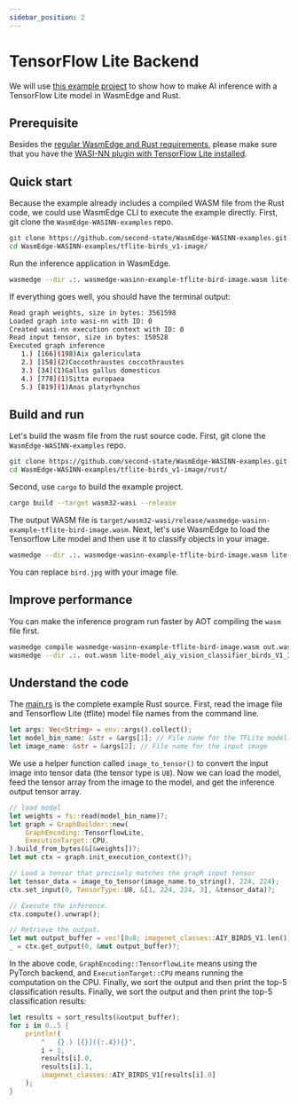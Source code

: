 ```yaml
---
sidebar_position: 2
---
```


# TensorFlow Lite Backend

We will use [this example project](https://github.com/second-state/WasmEdge-WASINN-examples/tree/master/tflite-birds_v1-image) to show how to make AI inference with a TensorFlow Lite model in WasmEdge and Rust.

## Prerequisite

Besides the [regular WasmEdge and Rust requirements](../../rust/setup.md), please make sure that you have the [WASI-NN plugin with TensorFlow Lite installed](../../../start/install.md#wasi-nn-plug-in-with-tensorflow-lite-backend).

## Quick start

Because the example already includes a compiled WASM file from the Rust code, we could use WasmEdge CLI to execute the example directly. First, git clone the `WasmEdge-WASINN-examples` repo.

```bash
git clone https://github.com/second-state/WasmEdge-WASINN-examples.git
cd WasmEdge-WASINN-examples/tflite-birds_v1-image/
```

Run the inference application in WasmEdge.

```bash
wasmedge --dir .:. wasmedge-wasinn-example-tflite-bird-image.wasm lite-model_aiy_vision_classifier_birds_V1_3.tflite bird.jpg
```

If everything goes well, you should have the terminal output:

```bash
Read graph weights, size in bytes: 3561598
Loaded graph into wasi-nn with ID: 0
Created wasi-nn execution context with ID: 0
Read input tensor, size in bytes: 150528
Executed graph inference
   1.) [166](198)Aix galericulata
   2.) [158](2)Coccothraustes coccothraustes
   3.) [34](1)Gallus gallus domesticus
   4.) [778](1)Sitta europaea
   5.) [819](1)Anas platyrhynchos
```

## Build and run

Let's build the wasm file from the rust source code. First, git clone the `WasmEdge-WASINN-examples` repo.

```bash
git clone https://github.com/second-state/WasmEdge-WASINN-examples.git
cd WasmEdge-WASINN-examples/tflite-birds_v1-image/rust/
```

Second, use `cargo` to build the example project.

```bash
cargo build --target wasm32-wasi --release
```

The output WASM file is `target/wasm32-wasi/release/wasmedge-wasinn-example-tflite-bird-image.wasm`. Next, let's use WasmEdge to load the Tensorflow Lite model and then use it to classify objects in your image.

```bash
wasmedge --dir .:. wasmedge-wasinn-example-tflite-bird-image.wasm lite-model_aiy_vision_classifier_birds_V1_3.tflite bird.jpg
```

You can replace `bird.jpg` with your image file.

## Improve performance

You can make the inference program run faster by AOT compiling the `wasm` file first.

```bash
wasmedge compile wasmedge-wasinn-example-tflite-bird-image.wasm out.wasm
wasmedge --dir .:. out.wasm lite-model_aiy_vision_classifier_birds_V1_3.tflite bird.jpg
```

## Understand the code

The [main.rs](https://github.com/second-state/WasmEdge-WASINN-examples/blob/master/tflite-birds_v1-image/rust/tflite-bird/src/main.rs) is the complete example Rust source. First, read the image file and Tensorflow Lite (tflite) model file names from the command line. 

```rust
let args: Vec<String> = env::args().collect();
let model_bin_name: &str = &args[1]; // File name for the TFLite model
let image_name: &str = &args[2]; // File name for the input image
```

We use a helper function called `image_to_tensor()` to convert the input image into tensor data (the tensor type is `U8`). Now we can load the model, feed the tensor array from the image to the model, and get the inference output tensor array.

```rust
// load model
let weights = fs::read(model_bin_name)?;
let graph = GraphBuilder::new(
    GraphEncoding::TensorflowLite,
    ExecutionTarget::CPU,
).build_from_bytes(&[&weights])?;
let mut ctx = graph.init_execution_context()?;

// Load a tensor that precisely matches the graph input tensor
let tensor_data = image_to_tensor(image_name.to_string(), 224, 224);
ctx.set_input(0, TensorType::U8, &[1, 224, 224, 3], &tensor_data)?;

// Execute the inference.
ctx.compute().unwrap();

// Retrieve the output.
let mut output_buffer = vec![0u8; imagenet_classes::AIY_BIRDS_V1.len()];
_ = ctx.get_output(0, &mut output_buffer)?;
```

In the above code, `GraphEncoding::TensorflowLite` means using the PyTorch backend, and `ExecutionTarget::CPU` means running the computation on the CPU. Finally, we sort the output and then print the top-5 classification results. Finally, we sort the output and then print the top-5 classification results:

```rust
let results = sort_results(&output_buffer);
for i in 0..5 {
    println!(
        "   {}.) [{}]({:.4}){}",
        i + 1,
        results[i].0,
        results[i].1,
        imagenet_classes::AIY_BIRDS_V1[results[i].0]
    );
}
```
